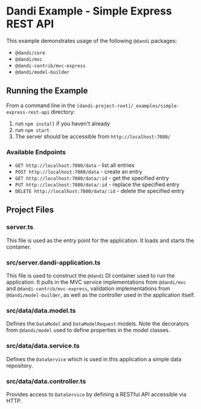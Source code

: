 # Dandi Example - Simple Express REST API

This example demonstrates usage of the following `@dandi` packages:

- `@dandi/core`
- `@dandi/mvc`
- `@dandi-contrib/mvc-express`
- `@dandi/model-builder`

## Running the Example

From a command line in the
`[dandi-project-root]/_examples/simple-express-rest-api` directory:

1. run `npm install` if you haven't already
2. run `npm start`
3. The server should be accessible from `http://localhost:7080/`

### Available Endpoints

- `GET http://localhost:7080/data` - list all entries
- `POST http://localhost:7080/data` - create an entry
- `GET http://localhost:7080/data/:id` - get the specified entry
- `PUT http://localhost:7080/data/:id` - replace the specified entry
- `DELETE http://localhost:7080/data/:id` - delete the specified entry

## Project Files

### server.ts

This file is used as the entry point for the application. It loads and
starts the container.

### src/server.dandi-application.ts

This file is used to construct the `@dandi` DI container used to run
the application. It pulls in the MVC service implementations from
`@dandi/mvc` and `@dandi-contrib/mvc-express`, validation implementations from
`@dandi/model-builder`, as well as the controller used in
the application itself.

### src/data/data.model.ts

Defines the `DataModel` and `DataModelRequest` models. Note the
decorators from `@dandi/model` used to define properties in the model
classes.

### src/data/data.service.ts

Defines the `DataService` which is used in this application a simple
data repository.

### src/data/data.controller.ts

Provides access to `DataService` by defining a RESTful API accessible
via HTTP.
